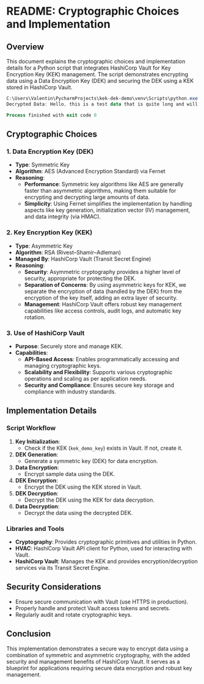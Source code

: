 # README: Cryptographic Choices and Implementation

## Overview
This document explains the cryptographic choices and implementation details for a Python script that integrates HashiCorp Vault for Key Encryption Key (KEK) management. The script demonstrates encrypting data using a Data Encryption Key (DEK) and securing the DEK using a KEK stored in HashiCorp Vault.

```powershell
C:\Users\Valentin\PycharmProjects\kek-dek-demo\venv\Scripts\python.exe C:\Users\Valentin\PycharmProjects\kek-dek-demo\main.py 
Decrypted Data: Hello, this is a test data that is quite long and will be split into chunks!

Process finished with exit code 0
```

## Cryptographic Choices

### 1. Data Encryption Key (DEK)
- **Type**: Symmetric Key
- **Algorithm**: AES (Advanced Encryption Standard) via Fernet
- **Reasoning**: 
  - **Performance**: Symmetric key algorithms like AES are generally faster than asymmetric algorithms, making them suitable for encrypting and decrypting large amounts of data.
  - **Simplicity**: Using Fernet simplifies the implementation by handling aspects like key generation, initialization vector (IV) management, and data integrity (via HMAC).

### 2. Key Encryption Key (KEK)
- **Type**: Asymmetric Key
- **Algorithm**: RSA (Rivest–Shamir–Adleman)
- **Managed By**: HashiCorp Vault (Transit Secret Engine)
- **Reasoning**:
  - **Security**: Asymmetric cryptography provides a higher level of security, appropriate for protecting the DEK.
  - **Separation of Concerns**: By using asymmetric keys for KEK, we separate the encryption of data (handled by the DEK) from the encryption of the key itself, adding an extra layer of security.
  - **Management**: HashiCorp Vault offers robust key management capabilities like access controls, audit logs, and automatic key rotation.

### 3. Use of HashiCorp Vault
- **Purpose**: Securely store and manage KEK.
- **Capabilities**:
  - **API-Based Access**: Enables programmatically accessing and managing cryptographic keys.
  - **Scalability and Flexibility**: Supports various cryptographic operations and scaling as per application needs.
  - **Security and Compliance**: Ensures secure key storage and compliance with industry standards.

## Implementation Details

### Script Workflow
1. **Key Initialization**:
   - Check if the KEK (`kek_demo_key`) exists in Vault. If not, create it.
2. **DEK Generation**:
   - Generate a symmetric key (DEK) for data encryption.
3. **Data Encryption**:
   - Encrypt sample data using the DEK.
4. **DEK Encryption**:
   - Encrypt the DEK using the KEK stored in Vault.
5. **DEK Decryption**:
   - Decrypt the DEK using the KEK for data decryption.
6. **Data Decryption**:
   - Decrypt the data using the decrypted DEK.

### Libraries and Tools
- **Cryptography**: Provides cryptographic primitives and utilities in Python.
- **HVAC**: HashiCorp Vault API client for Python, used for interacting with Vault.
- **HashiCorp Vault**: Manages the KEK and provides encryption/decryption services via its Transit Secret Engine.

## Security Considerations
- Ensure secure communication with Vault (use HTTPS in production).
- Properly handle and protect Vault access tokens and secrets.
- Regularly audit and rotate cryptographic keys.

## Conclusion
This implementation demonstrates a secure way to encrypt data using a combination of symmetric and asymmetric cryptography, with the added security and management benefits of HashiCorp Vault. It serves as a blueprint for applications requiring secure data encryption and robust key management.